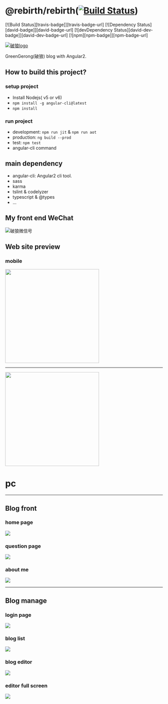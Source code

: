 @rebirth/rebirth([![Build Status](https://travis-ci.org/greengerong/rebirth.svg?branch=master)](https://travis-ci.org/greengerong/rebirth))
==================

[![Build Status][travis-badge]][travis-badge-url]
[![Dependency Status][david-badge]][david-badge-url]
[![devDependency Status][david-dev-badge]][david-dev-badge-url]
[![npm][npm-badge]][npm-badge-url]

[![破狼logo](http://images2015.cnblogs.com/blog/63184/201607/63184-20160730102027700-792274919.png)](http://www.cnblogs.com/whitewolf/)

GreenGerong(破狼) blog with Angular2. 

## How to build this project?

### setup project

* Install Nodejs( v5 or v6)
* `npm install -g angular-cli@latest`
* `npm install`

### run project

* development: `npm run jit` & `npm run aot`
* production: `ng build --prod`
* test: `npm test`
* angular-cli command

## main dependency

* angular-cli: Angular2 cli tool.
* sass
* karma
* tslint & codelyzer
* typescript & @types
* ...

## My front end WeChat

![破狼微信号](https://github.com/greengerong/rebirth/blob/master/src/assets/img/wei-xin-wolf-er-wei-ma.png?raw=true)

## Web site preview

### mobile

<img src="https://cloud.githubusercontent.com/assets/2569893/17268750/bd6fe296-5666-11e6-84e0-c78d9b8c29d2.png"  width="300px" />

<hr/>

<img src="https://cloud.githubusercontent.com/assets/2569893/17268755/d643bd24-5666-11e6-84b2-32b3da8f1846.png"  width="300px" />


# pc
<hr/>

## Blog front
### home page
![](./shortscreens/rebirth-index.png)
### question page
![](./shortscreens/rebirth-question.png)
### about me
![](./shortscreens/rebirth-about.png)

<hr/>

## Blog manage
### login page
![](./shortscreens/rebirth-login.png)
### blog list
![](./shortscreens/rebirth-manage-list.png)
### blog editor
![](./shortscreens/rebirth-manage-edit.png)
### editor full screen
![](./shortscreens/rebirth-manage-fullscreen.png)





